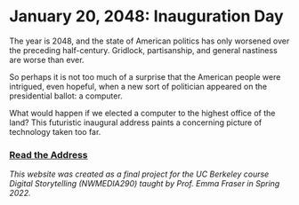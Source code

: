 # January 20, 2048: Inauguration Day

The year is 2048, and the state of American politics has only worsened over the preceding half-century. Gridlock, partisanship, and general nastiness are worse than ever. 

So perhaps it is not too much of a surprise that the American people were intrigued, even hopeful, when a new sort of politician appeared on the presidential ballot: a computer.

What would happen if we elected a computer to the highest office of the land? This futuristic inaugural address paints a concerning picture of technology taken too far.

### [Read the Address](https://laurenmarietta.github.io/nwmedia290/index.html)

*This website was created as a final project for the UC Berkeley course Digital Storytelling (NWMEDIA290) taught by Prof. Emma Fraser in Spring 2022.*
